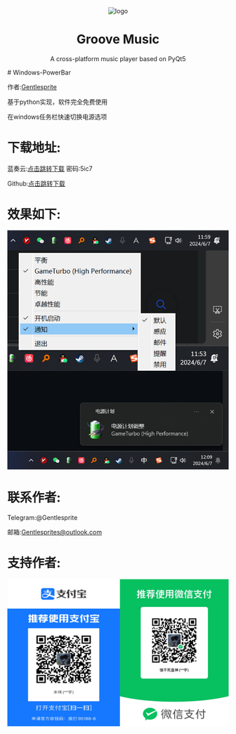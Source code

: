 <p align="center">
  <img width="15%" align="center" src="[app/resource/images/logo/logo.png](https://github.com/Gentlesprite/Windows-PowerBar/blob/main/res/powerbarlogo.png)" alt="logo">
</p>
  <h1 align="center">
  Groove Music
</h1>
<p align="center">
  A cross-platform music player based on PyQt5
</p>
# Windows-PowerBar

作者:[Gentlesprite](https://github.com/Gentlesprite)

基于python实现，软件完全免费使用


在windows任务栏快速切换电源选项

# 下载地址:
蓝奏云:[点击跳转下载](https://wwm.lanzn.com/b0foivjib) 密码:5ic7

Github:[点击跳转下载](https://github.com/Gentlesprite/Windows-PowerBar/releases)

# 效果如下:

![image](https://github.com/Gentlesprite/Windows-PowerBar/blob/main/res/show.png)

# 联系作者:
  Telegram:@Gentlesprite
  
  邮箱:Gentlesprites@outlook.com

# 支持作者:

![image](https://github.com/Gentlesprite/Windows-PowerBar/blob/main/res/pay.png)

